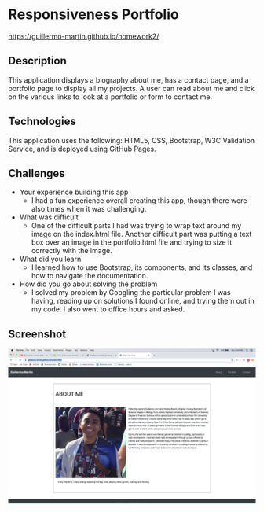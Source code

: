 # Responsiveness Portfolio
https://guillermo-martin.github.io/homework2/  

## Description
This application displays a biography about me, has a contact page, and a portfolio page to display all my projects.  A user can read about me and click on the various links to look at a portfolio or form to contact me.

## Technologies
This application uses the following:  HTML5, CSS, Bootstrap, W3C Validation Service, and is deployed using GitHub Pages.

## Challenges
* Your experience building this app  
    * I had a fun experience overall creating this app, though there were also times when it was challenging.
* What was difficult
    * One of the difficult parts I had was trying to wrap text around my image on the index.html file.  Another difficult part was putting a text box over an image in the portfolio.html file and trying to size it correctly with the image.
* What did you learn
    * I learned how to use Bootstrap, its components, and its classes, and how to navigate the documentation.
* How did you go about solving the problem
    * I solved my problem by Googling the particular problem I was having, reading up on solutions I found online, and trying them out in my code.  I also went to office hours and asked.

## Screenshot
![portfolio screenshot](./assets/Images/homework2screenShot.png)